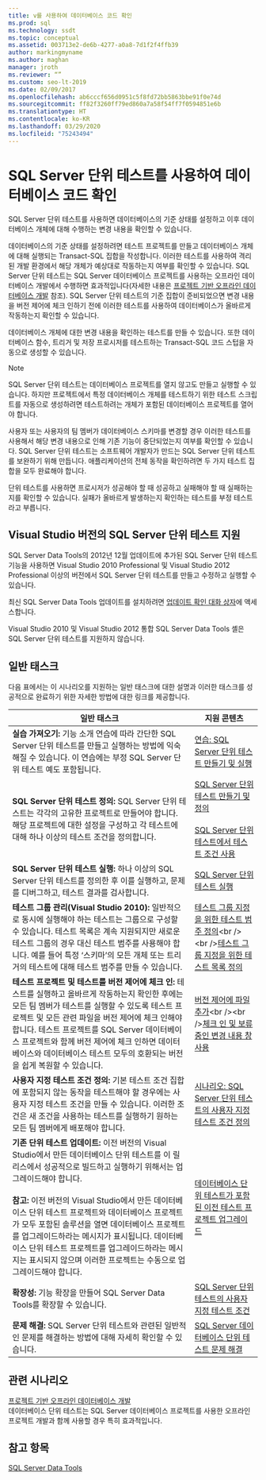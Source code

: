 ```yaml
---
title: v를 사용하여 데이터베이스 코드 확인
ms.prod: sql
ms.technology: ssdt
ms.topic: conceptual
ms.assetid: 003713e2-de6b-4277-a0a8-7d1f2f4ffb39
author: markingmyname
ms.author: maghan
manager: jroth
ms.reviewer: “”
ms.custom: seo-lt-2019
ms.date: 02/09/2017
ms.openlocfilehash: ab6cccf656d0951c5f8fd72bb5863bbe91f0e74d
ms.sourcegitcommit: ff82f3260ff79ed860a7a58f54ff7f0594851e6b
ms.translationtype: HT
ms.contentlocale: ko-KR
ms.lasthandoff: 03/29/2020
ms.locfileid: "75243494"
---
```

# <a name="verifying-database-code-by-using-sql-server-unit-tests"></a>SQL Server 단위 테스트를 사용하여 데이터베이스 코드 확인

SQL Server 단위 테스트를 사용하면 데이터베이스의 기준 상태를 설정하고 이후 데이터베이스 개체에 대해 수행하는 변경 내용을 확인할 수 있습니다.  
  
데이터베이스의 기준 상태를 설정하려면 테스트 프로젝트를 만들고 데이터베이스 개체에 대해 실행되는 Transact\-SQL 집합을 작성합니다. 이러한 테스트를 사용하여 격리된 개발 환경에서 해당 개체가 예상대로 작동하는지 여부를 확인할 수 있습니다. SQL Server 단위 테스트는 SQL Server 데이터베이스 프로젝트를 사용하는 오프라인 데이터베이스 개발에서 수행하면 효과적입니다(자세한 내용은 [프로젝트 기반 오프라인 데이터베이스 개발](../ssdt/project-oriented-offline-database-development.md) 참조). SQL Server 단위 테스트의 기준 집합이 준비되었으면 변경 내용을 버전 제어에 체크 인하기 전에 이러한 테스트를 사용하여 데이터베이스가 올바르게 작동하는지 확인할 수 있습니다.  
  
데이터베이스 개체에 대한 변경 내용을 확인하는 테스트를 만들 수 있습니다. 또한 데이터베이스 함수, 트리거 및 저장 프로시저를 테스트하는 Transact\-SQL 코드 스텁을 자동으로 생성할 수 있습니다.  
  
> [!NOTE]  
> SQL Server 단위 테스트는 데이터베이스 프로젝트를 열지 않고도 만들고 실행할 수 있습니다. 하지만 프로젝트에서 특정 데이터베이스 개체를 테스트하기 위한 테스트 스크립트를 자동으로 생성하려면 테스트하려는 개체가 포함된 데이터베이스 프로젝트를 열어야 합니다.  
  
사용자 또는 사용자의 팀 멤버가 데이터베이스 스키마를 변경할 경우 이러한 테스트를 사용해서 해당 변경 내용으로 인해 기존 기능이 중단되었는지 여부를 확인할 수 있습니다. SQL Server 단위 테스트는 소프트웨어 개발자가 만드는 SQL Server 단위 테스트를 보완하기 위해 만듭니다. 애플리케이션의 전체 동작을 확인하려면 두 가지 테스트 집합을 모두 완료해야 합니다.  
  
단위 테스트를 사용하면 프로시저가 성공해야 할 때 성공하고 실패해야 할 때 실패하는지를 확인할 수 있습니다. 실패가 올바르게 발생하는지 확인하는 테스트를 부정 테스트라고 부릅니다.  
  
## <a name="visual-studio-editions-support-for-sql-server-unit-tests"></a>Visual Studio 버전의 SQL Server 단위 테스트 지원  
SQL Server Data Tools의 2012년 12월 업데이트에 추가된 SQL Server 단위 테스트 기능을 사용하면 Visual Studio 2010 Professional 및 Visual Studio 2012 Professional 이상의 버전에서 SQL Server 단위 테스트를 만들고 수정하고 실행할 수 있습니다.  
  
최신 SQL Server Data Tools 업데이트를 설치하려면 [업데이트 확인 대화 상자](../ssdt/check-for-updates-dialog-box.md)에 액세스합니다.  
  
Visual Studio 2010 및 Visual Studio 2012 통합 SQL Server Data Tools 셸은 SQL Server 단위 테스트를 지원하지 않습니다.  
  
## <a name="common-tasks"></a>일반 태스크  
다음 표에서는 이 시나리오를 지원하는 일반 태스크에 대한 설명과 이러한 태스크를 성공적으로 완료하기 위한 자세한 방법에 대한 링크를 제공합니다.  
  
|일반 태스크|지원 콘텐츠|  
|----------------|----------------------|  
|**실습 가져오기:** 기능 소개 연습에 따라 간단한 SQL Server 단위 테스트를 만들고 실행하는 방법에 익숙해질 수 있습니다. 이 연습에는 부정 SQL Server 단위 테스트 예도 포함됩니다.|[연습: SQL Server 단위 테스트 만들기 및 실행](../ssdt/walkthrough-creating-and-running-a-sql-server-unit-test.md)|  
|**SQL Server 단위 테스트 정의:** SQL Server 단위 테스트는 각각의 고유한 프로젝트로 만들어야 합니다. 해당 프로젝트에 대한 설정을 구성하고 각 테스트에 대해 하나 이상의 테스트 조건을 정의합니다.|[SQL Server 단위 테스트 만들기 및 정의](../ssdt/creating-and-defining-sql-server-unit-tests.md)<br /><br />[SQL Server 단위 테스트에서 테스트 조건 사용](../ssdt/using-test-conditions-in-sql-server-unit-tests.md)|  
|**SQL Server 단위 테스트 실행:** 하나 이상의 SQL Server 단위 테스트를 정의한 후 이를 실행하고, 문제를 디버그하고, 테스트 결과를 검사합니다.|[SQL Server 단위 테스트 실행](../ssdt/running-sql-server-unit-tests.md)|  
|**테스트 그룹 관리(Visual Studio 2010):** 일반적으로 동시에 실행해야 하는 테스트는 그룹으로 구성할 수 있습니다. 테스트 목록은 계속 지원되지만 새로운 테스트 그룹의 경우 대신 테스트 범주를 사용해야 합니다. 예를 들어 특정 ‘스키마’의 모든 개체 또는 트리거의 테스트에 대해 테스트 범주를 만들 수 있습니다. |[테스트 그룹 지정을 위한 테스트 범주 정의](https://msdn.microsoft.com/library/dd286595(VS.100).aspx)<br /><br />[테스트 그룹 지정을 위한 테스트 목록 정의](https://msdn.microsoft.com/library/dd286584(VS.100).aspx)|  
|**테스트 프로젝트 및 테스트를 버전 제어에 체크 인:** 테스트를 실행하고 올바르게 작동하는지 확인한 후에는 모든 팀 멤버가 테스트를 실행할 수 있도록 테스트 프로젝트 및 모든 관련 파일을 버전 제어에 체크 인해야 합니다. 테스트 프로젝트를 SQL Server 데이터베이스 프로젝트와 함께 버전 제어에 체크 인하면 데이터베이스와 데이터베이스 테스트 모두의 호환되는 버전을 쉽게 복원할 수 있습니다.|[버전 제어에 파일 추가](https://msdn.microsoft.com/library/ms181374(VS.100).aspx)<br /><br />[체크 인 및 보류 중인 변경 내용 창 사용](https://msdn.microsoft.com/library/ms245462(VS.100).aspx)|  
|**사용자 지정 테스트 조건 정의:** 기본 테스트 조건 집합에 포함되지 않는 동작을 테스트해야 할 경우에는 사용자 지정 테스트 조건을 만들 수 있습니다. 이러한 조건은 새 조건을 사용하는 테스트를 실행하기 원하는 모든 팀 멤버에게 배포해야 합니다.|[시나리오: SQL Server 단위 테스트의 사용자 지정 테스트 조건 정의](https://msdn.microsoft.com/library/dd193282(VS.100).aspx)|  
|**기존 단위 테스트 업데이트:** 이전 버전의 Visual Studio에서 만든 데이터베이스 단위 테스트를 이 릴리스에서 성공적으로 빌드하고 실행하기 위해서는 업그레이드해야 합니다.<br /><br />**참고:** 이전 버전의 Visual Studio에서 만든 데이터베이스 단위 테스트 프로젝트와 데이터베이스 프로젝트가 모두 포함된 솔루션을 열면 데이터베이스 프로젝트를 업그레이드하라는 메시지가 표시됩니다. 데이터베이스 단위 테스트 프로젝트를 업그레이드하라는 메시지는 표시되지 않으며 이러한 프로젝트는 수동으로 업그레이드해야 합니다.|[데이터베이스 단위 테스트가 포함된 이전 테스트 프로젝트 업그레이드](../ssdt/upgrade-an-older-test-project-containing-database-unit-tests.md)|  
|**확장성:** 기능 확장을 만들어 SQL Server Data Tools를 확장할 수 있습니다.|[SQL Server 단위 테스트의 사용자 지정 테스트 조건](../ssdt/custom-test-conditions-for-sql-server-unit-tests.md)|  
|**문제 해결:** SQL Server 단위 테스트와 관련된 일반적인 문제를 해결하는 방법에 대해 자세히 확인할 수 있습니다.|[SQL Server 데이터베이스 단위 테스트 문제 해결](../ssdt/troubleshooting-sql-server-database-unit-testing-issues.md)|  
  
## <a name="related-scenarios"></a>관련 시나리오  
[프로젝트 기반 오프라인 데이터베이스 개발](../ssdt/project-oriented-offline-database-development.md)  
데이터베이스 단위 테스트는 SQL Server 데이터베이스 프로젝트를 사용한 오프라인 프로젝트 개발과 함께 사용할 경우 특히 효과적입니다.  
  
## <a name="see-also"></a>참고 항목  
[SQL Server Data Tools](../ssdt/sql-server-data-tools.md)  
  
